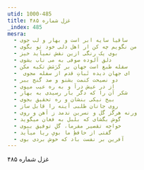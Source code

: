 ```yaml
---
utid: 1000-485
title: غزل شماره ۴۸۵
_index: 485
mesra:
  - ساقیا سایه ابر است و بهار و لب جوی
  - من نگویم چه کن ار اهل دلی خود تو بگوی
  - بوی یک رنگی ازین نقش نمیآید خیز
  - دلق آلوده صوفی به می ناب بشوی
  - سفله طبع است جهان بر کَرَمَش تکیه مکن
  - ‌ ای جهان دیده ثَباتِ قدم از سفله مجوی
  - دو نصیحت کنمت بشنو و صد گنج ببر
  - از در عیش درآ و به ره عیب مپوی
  - شکر آن را که دگر بار رسیدی به بهار
  - بیخ نیکی بنشان و ره تحقیق بجوی
  - روی جانان طلبی آینه را قابل ساز
  - ورنه هرگز گل و نسرین ندمد ز آهن و روی
  - گوش بگشای که بلبل به فغان میگوید
  - خواجه تقصیر مفرما، گلِ توفیق ببوی
  - گفتی از حافظِ ما بویِ ریا میآید
  - آفرین بر نفست باد که خوش بردی بوی
---
```

غزل شماره ۴۸۵
